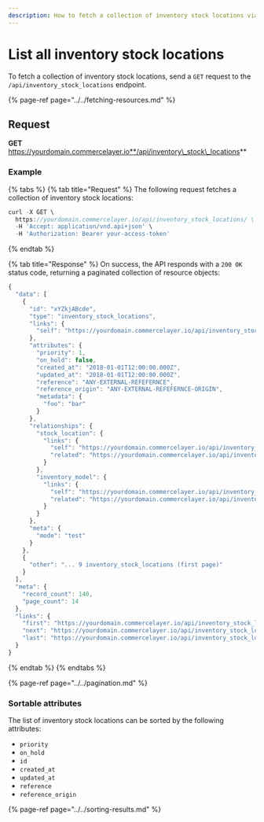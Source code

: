 ```yaml
---
description: How to fetch a collection of inventory stock locations via API
---
```


# List all inventory stock locations

To fetch a collection of inventory stock locations, send a `GET` request to the `/api/inventory_stock_locations` endpoint.

{% page-ref page="../../fetching-resources.md" %}

## Request

**GET** https://yourdomain.commercelayer.io**/api/inventory\_stock\_locations**

### **Example**

{% tabs %}
{% tab title="Request" %}
The following request fetches a collection of inventory stock locations:

```javascript
curl -X GET \
  https://yourdomain.commercelayer.io/api/inventory_stock_locations/ \
  -H 'Accept: application/vnd.api+json' \
  -H 'Authorization: Bearer your-access-token'
```
{% endtab %}

{% tab title="Response" %}
On success, the API responds with a `200 OK` status code, returning a paginated collection of resource objects:

```javascript
{
  "data": [
    {
      "id": "xYZkjABcde",
      "type": "inventory_stock_locations",
      "links": {
        "self": "https://yourdomain.commercelayer.io/api/inventory_stock_locations/xYZkjABcde"
      },
      "attributes": {
        "priority": 1,
        "on_hold": false,
        "created_at": "2018-01-01T12:00:00.000Z",
        "updated_at": "2018-01-01T12:00:00.000Z",
        "reference": "ANY-EXTERNAL-REFEFERNCE",
        "reference_origin": "ANY-EXTERNAL-REFEFERNCE-ORIGIN",
        "metadata": {
          "foo": "bar"
        }
      },
      "relationships": {
        "stock_location": {
          "links": {
            "self": "https://yourdomain.commercelayer.io/api/inventory_stock_locations/xYZkjABcde/relationships/stock_location",
            "related": "https://yourdomain.commercelayer.io/api/inventory_stock_locations/xYZkjABcde/stock_location"
          }
        },
        "inventory_model": {
          "links": {
            "self": "https://yourdomain.commercelayer.io/api/inventory_stock_locations/xYZkjABcde/relationships/inventory_model",
            "related": "https://yourdomain.commercelayer.io/api/inventory_stock_locations/xYZkjABcde/inventory_model"
          }
        }
      },
      "meta": {
        "mode": "test"
      }
    },
    {
      "other": "... 9 inventory_stock_locations (first page)"
    }
  ],
  "meta": {
    "record_count": 140,
    "page_count": 14
  },
  "links": {
    "first": "https://yourdomain.commercelayer.io/api/inventory_stock_locations?page[number]=1&page[size]=10",
    "next": "https://yourdomain.commercelayer.io/api/inventory_stock_locations?page[number]=2&page[size]=10",
    "last": "https://yourdomain.commercelayer.io/api/inventory_stock_locations?page[number]=14&page[size]=10"
  }
}
```
{% endtab %}
{% endtabs %}

{% page-ref page="../../pagination.md" %}

### Sortable attributes

The list of inventory stock locations can be sorted by the following attributes:

* `priority`
* `on_hold`
* `id`
* `created_at`
* `updated_at`
* `reference`
* `reference_origin`

{% page-ref page="../../sorting-results.md" %}

